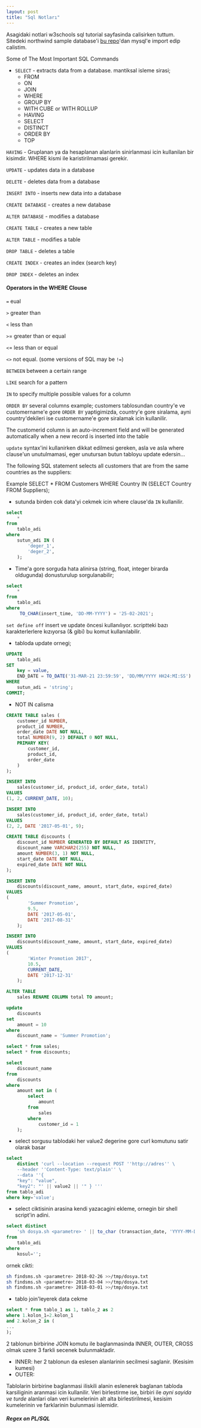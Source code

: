 ```yaml
---
layout: post
title: "Sql Notları"
---
```


Asagidaki notlari w3schools sql tutorial sayfasinda calisirken tuttum. Sitedeki
northwind sample database'i [bu repo](https://github.com/dalers/mywind.git)'dan mysql'e import edip calistim.

Some of The Most Important SQL Commands

* `SELECT` - extracts data from a database.  mantiksal isleme sirasi;
  * FROM
  * ON
  * JOIN
  * WHERE
  * GROUP BY
  * WITH CUBE or WITH ROLLUP
  * HAVING
  * SELECT
  * DISTINCT
  * ORDER BY
  * TOP

`HAVING` - Gruplanan ya da hesaplanan alanlarin sinirlanmasi icin kullanilan
bir kisimdir. WHERE kismi ile karistirilmamasi gerekir.

`UPDATE` - updates data in a database

`DELETE` - deletes data from a database

`INSERT INTO` - inserts new data into a database

`CREATE DATABASE` - creates a new database

`ALTER DATABASE` - modifies a database

`CREATE TABLE` - creates a new table

`ALTER TABLE` - modifies a table

`DROP TABLE` - deletes a table

`CREATE INDEX` - creates an index (search key)

`DROP INDEX` - deletes an index


#### Operators in the WHERE Clouse

`=` eual

`>` greater than

`<` less than

`>`= greater than or equal

`<`= less than or equal

`<>` not equal. (some versions of SQL may be `!=`)

`BETWEEN` between a certain range

`LIKE` search for a pattern

`IN` to specify multiple possible values for a column

`ORDER BY` several columns example;
customers tablosundan country'e ve customername'e gore `ORDER BY`
yaptigimizda, country'e gore siralama, ayni country'dekileri ise customername'e
gore siralamak icin kullanilir.

The customerid column is an auto-increment field and will be generated
automatically when a new record is inserted into the table


`update` syntax'ini kullanirken dikkat edilmesi gereken, asla ve asla where
clause'un unutulmamasi, eger unutursan butun tabloyu update edersin...


The following SQL statement selects all customers that are from the same countries as the suppliers:

Example
SELECT * FROM Customers
WHERE Country IN (SELECT Country FROM Suppliers);

* sutunda birden cok data'yi cekmek icin where clause'da ```IN``` kullanilir.

```sql
select
    *
from
    tablo_adi
where
    sutun_adi IN (
        'deger_1',
        'deger_2',
    );
```
* Time'a gore sorguda hata alinirsa (string, float, integer birarda oldugunda)
  donusturulup sorgulanabilir;
  
```sql
select
    *
from
    tablo_adi
where
     TO_CHAR(insert_time, 'DD-MM-YYYY') = '25-02-2021';
```

`set define off`  insert ve update öncesi kullanılıyor. scriptteki bazı karakterlerlere kızıyorsa (&  gibi) bu komut kullanılabilir.

* tabloda update ornegi;
```sql
UPDATE
    tablo_adi
SET
    key = value,
    END_DATE = TO_DATE('31-MAR-21 23:59:59', 'DD/MM/YYYY HH24:MI:SS')
WHERE
    sutun_adi = 'string';
COMMIT;
```

* NOT IN calisma

```sql
CREATE TABLE sales (
    customer_id NUMBER,
    product_id NUMBER,
    order_date DATE NOT NULL,
    total NUMBER(9, 2) DEFAULT 0 NOT NULL,
    PRIMARY KEY(
        customer_id,
        product_id,
        order_date
    )
);

INSERT INTO
    sales(customer_id, product_id, order_date, total)
VALUES
(1, 2, CURRENT_DATE, 10);

INSERT INTO
    sales(customer_id, product_id, order_date, total)
VALUES
(2, 2, DATE '2017-05-01', 9);

CREATE TABLE discounts (
    discount_id NUMBER GENERATED BY DEFAULT AS IDENTITY,
    discount_name VARCHAR2(255) NOT NULL,
    amount NUMBER(3, 1) NOT NULL,
    start_date DATE NOT NULL,
    expired_date DATE NOT NULL
);

INSERT INTO
    discounts(discount_name, amount, start_date, expired_date)
VALUES
(
        'Summer Promotion',
        9.5,
        DATE '2017-05-01',
        DATE '2017-08-31'
    );

INSERT INTO
    discounts(discount_name, amount, start_date, expired_date)
VALUES
(
        'Winter Promotion 2017',
        10.5,
        CURRENT_DATE,
        DATE '2017-12-31'
    );

ALTER TABLE
    sales RENAME COLUMN total TO amount;

update
    discounts
set
    amount = 10
where
    discount_name = 'Summer Promotion';

select * from sales;
select * from discounts;

select
    discount_name
from
    discounts
where
    amount not in (
        select
            amount
        from
            sales
        where
            customer_id = 1
    );
```

* select sorgusu tablodaki her value2 degerine gore curl komutunu satir olarak basar

```sql
select
    distinct 'curl --location --request POST ''http://adres'' \ 
    --header ''Content-Type: text/plain'' \
    --data ''{
    "key": "value",
    "key2": "' || value2 || '" } '''
from tablo_adi
where key='value';
```

* select ciktisinin arasina kendi yazacagini ekleme, ornegin bir shell
  script'in adini.

```sql
select distinct
    'sh dosya.sh <parametre> ' || to_char (transaction_date, 'YYYY-MM-DD') || ' >>/tmp/dosya.txt'
from
    tablo_adi
where
    kosul='';
```

ornek cikti:

```bash
sh findsms.sh <parametre> 2018-02-26 >>/tmp/dosya.txt
sh findsms.sh <parametre> 2018-03-04 >>/tmp/dosya.txt
sh findsms.sh <parametre> 2018-03-01 >>/tmp/dosya.txt
```

* tablo join'leyerek data cekme

```sql
select * from tablo_1 as 1, tablo_2 as 2
where 1.kolon_1=2.kolon_1
and 2.kolon_2 in (
...
);
```

2 tablonun birbirine JOIN komutu ile baglanmasinda INNER, OUTER, CROSS olmak
uzere 3 farkli secenek bulunmaktadir.

* INNER: her 2 tablonun da eslesen alanlarinin secilmesi saglanir. (Kesisim
kumesi)
* OUTER:

Tablolarin birbirine baglanmasi iliskili alanin eslenerek baglanan tabloda
karsiliginin aranmasi icin kullanilir. Veri birlestirme ise, birbiri ile *ayni
sayida ve turde*  alanlari olan veri kumelerinin alt alta birlestirilmesi,
kesisim kumelerinin ve farklarinin bulunmasi islemidir.

##### Regex on PL/SQL